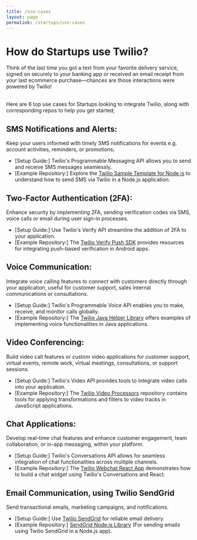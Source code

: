 ```yaml
---
title: /use-cases
layout: page
permalink: /startups/use-cases
---
```


# How do Startups use Twilio?

Think of the last time you got a text from your favorite delivery service, signed on securely to your banking app or received an email receipt from your last ecommerce purchase—chances are those interactions were powered by Twilio! 

<br />Here are 6 top use cases for Startups looking to integrate Twilio, along with corresponding repos to help you get started;


## SMS Notifications and Alerts:

Keep your users informed with timely SMS notifications for events e.g. account activities, reminders, or promotions;

- [Setup Guide:] Twilio's Programmable Messaging API allows you to send and receive SMS messages seamlessly.
- [Example Repository:] Explore the [Twilio Sample Template for Node.js](https://github.com/twilio-labs/sample-template-nodejs) to understand how to send SMS via Twilio in a Node.js application.

## Two-Factor Authentication (2FA):

Enhance security by implementing 2FA, sending verification codes via SMS, voice calls or email during user sign-in processes.

- [Setup Guide:] Use Twilio's Verify API streamline the addition of 2FA to your application.
- [Example Repository:] The [Twilio Verify Push SDK](https://github.com/twilio/twilio-verify-android) provides resources for integrating push-based verification in Android apps.

## Voice Communication:

Integrate voice calling features to connect with customers directly through your application, useful for customer support, sales internal communications or consultations.

- [Setup Guide:] Twilio's Programmable Voice API enables you to make, receive, and monitor calls globally.
- [Example Repository:] The [Twilio Java Helper Library](https://github.com/twilio/twilio-java) offers examples of implementing voice functionalities in Java applications.

## Video Conferencing:

Build video call features or custom video applications for customer support, virtual events, remote work, virtual meetings, consultations, or support sessions.

- [Setup Guide:] Twilio's Video API provides tools to integrate video calls into your application.
- [Example Repository:] The [Twilio Video Processors](https://github.com/twilio/twilio-video-processors-js) repository contains tools for applying transformations and filters to video tracks in JavaScript applications.

## Chat Applications:

Develop real-time chat features and enhance customer engagement, team collaboration, or in-app messaging, within your platform.

- [Setup Guide:] Twilio's Conversations API allows for seamless integration of chat functionalities across multiple channels.
- [Example Repository:] The [Twilio Webchat React App](https://github.com/twilio/twilio-webchat-react-app) demonstrates how to build a chat widget using Twilio's Conversations and React.

## Email Communication, using Twilio SendGrid

Send transactional emails, marketing campaigns, and notifications.

- [Setup Guide:] Use [Twilio SendGrid](https://sendgrid.com/) for reliable email delivery.
- [Example Repository:] [SendGrid Node.js Library](https://github.com/sendgrid/sendgrid-nodejs) (For sending emails using Twilio SendGrid in a Node.js app).